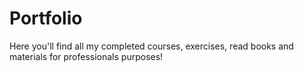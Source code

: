 # Portfolio
Here you'll find all my completed courses, exercises, read books and materials for professionals purposes!

